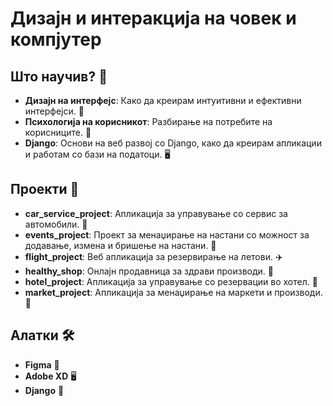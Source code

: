 # Дизајн и интеракција на човек и компјутер

## Што научив? 🧠
- **Дизајн на интерфејс**: Како да креирам интуитивни и ефективни интерфејси. 🎨
- **Психологија на корисникот**: Разбирање на потребите на корисниците. 👥
- **Django**: Основи на веб развој со Django, како да креирам апликации и работам со бази на податоци. 🖥️

## Проекти 🚀
- **car_service_project**: Апликација за управување со сервис за автомобили. 🚗
- **events_project**: Проект за менаџирање на настани со можност за додавање, измена и бришење на настани. 🎉
- **flight_project**: Веб апликација за резервирање на летови. ✈️
- **healthy_shop**: Онлајн продавница за здрави производи. 🥗
- **hotel_project**: Апликација за управување со резервации во хотел. 🏨
- **market_project**: Апликација за менаџирање на маркети и производи. 🛒

## Алатки 🛠️
- **Figma** 🎨
- **Adobe XD** 🖥️
- **Django** 🐍
